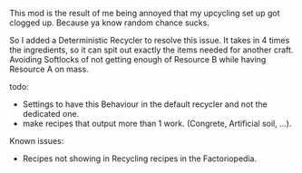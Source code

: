 This mod is the result of me being annoyed that my upcycling set up got clogged up. Because ya know random chance sucks.

So I added a Deterministic Recycler to resolve this issue. It takes in 4 times the ingredients, so it can spit out exactly the items needed for another craft.
Avoiding Softlocks of not getting enough of Resource B while having Resource A on mass.

todo:
- Settings to have this Behaviour in the default recycler and not the dedicated one.
- make recipes that output more than 1 work. (Congrete, Artificial soil, ...).

Known issues:
- Recipes not showing in Recycling recipes in the Factoriopedia.